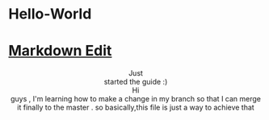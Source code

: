 # Hello-World

# [Markdown Edit](http://georgeosddev.github.com/markdown-edit)

<header> Just <header/> 
  <body> started <body/>
  the 
    guide :)

<header>Hi <header/> 
  guys , I'm learning how to make a change in my branch 
so 
  that I can merge it finally to the master .
so 
  basically,this file is just a way to achieve that
